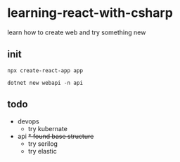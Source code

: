 # learning-react-with-csharp

learn how to create web and try something new

## init

`npx create-react-app app`

`dotnet new webapi -n api`

## todo

* devops
  * try kubernate
* api
  ~~* found base structure~~
  * try serilog
  * try elastic
